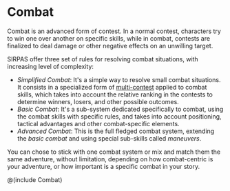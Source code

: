# Combat

Combat is an advanced form of contest. In a normal contest, characters
try to win one over another on specific skills, while in combat,
contests are finalized to deal damage or other negative effects on
an unwilling target.

SIRPAS offer three set of rules for resolving combat situations, with 
increasing level of complexity:

- *Simplified Combat*: It's a simple way to resolve small combat situations.
	It consists in a specialized form of [multi-contest](#multi-contest) applied to combat
	skills, which takes into account the relative ranking in the contests to
	determine winners, losers, and other possible outcomes.
- *Basic Combat*: It's a sub-system dedicated specifically to combat, using
	the combat skills with specific rules, and takes into account positioning,
	tactical advantages and other combat-specific elements.
- *Advanced Combat*: This is the full fledged combat system, extending the
 	_basic combat_ and using special sub-skills called _maneuvers_.

You can chose to stick with one combat system or mix and match them the same adventure, 
without limitation, depending on how combat-centric is your adventure, or how
important is a specific combat in your story.

@(include Combat)

